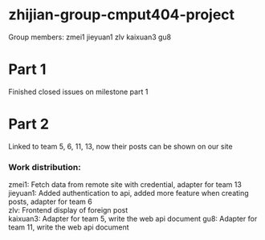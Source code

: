 # zhijian-group-cmput404-project
Group members:
zmei1
jieyuan1
zlv
kaixuan3
gu8

# Part 1
Finished closed issues on milestone part 1

# Part 2
Linked to team 5, 6, 11, 13, now their posts can be shown on our site
### Work distribution:
zmei1: Fetch data from remote site with credential, adapter for team 13  
jieyuan1: Added authentication to api, added more feature when creating posts, adapter for team 6  
zlv: Frontend display of foreign post  
kaixuan3: Adapter for team 5, write the web api document
gu8: Adapter for team 11,  write the web api document  


